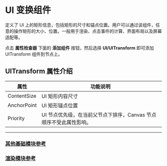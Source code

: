 # UI 变换组件

定义了 UI 上的矩形信息，包括矩形的尺寸和锚点位置。用户可以通过该组件，任意的操作矩形的大小、位置。一般用于渲染、点击事件的计算、界面布局以及屏幕适配等。

点击 **属性检查器** 下面的 **添加组件** 按钮，然后选择 **UI/UITransform** 即可添加 UITransform 组件到节点上。

## UITransform 属性介绍

| 属性 |   功能说明
| -------------- | ----------- |
| ContentSize | UI 矩形内容尺寸
| AnchorPoint | UI 矩形锚点位置
| Priority | UI 节点优先级，在当前父节点下排序，Canvas 节点顺序不受此属性影响。

---

### [**其他基础模块参考**](base-component.md)

### [**渲染模块参考**](render-component.md)
